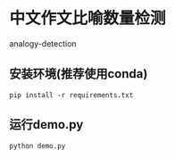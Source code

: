 # 中文作文比喻数量检测
analogy-detection
## 安装环境(推荐使用conda)
```
pip install -r requirements.txt
```
## 运行demo.py
```
python demo.py
```
